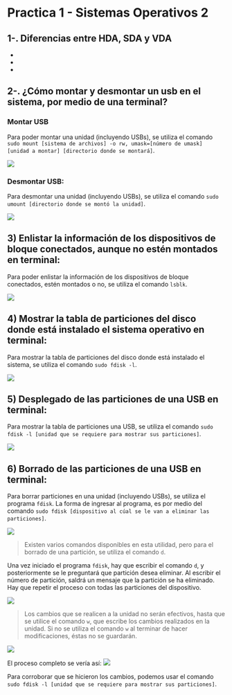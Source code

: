 # Practica 1 - Sistemas Operativos 2
## 1-. Diferencias entre HDA, SDA y VDA 
-
-
-

## 2-. ¿Cómo montar y desmontar un usb en el sistema, por medio de una terminal?

### Montar USB
Para poder montar una unidad (incluyendo USBs), se utiliza el comando `sudo mount [sistema de archivos] -o rw, umask=[número de umask] [unidad a montar] [directorio donde se montará]`.

![](https://github.com/TavSc/Practica-1-SO2/blob/f77772108087a117998155f009da29329805eb7e/Im%C3%A1genes/2.1.png)

### Desmontar USB:
Para desmontar una unidad (incluyendo USBs), se utiliza el comando `sudo umount [directorio donde se montó la unidad]`.

![](https://github.com/TavSc/Practica-1-SO2/blob/b73b54d9e72c1003cae89fc6ae503e9e2d59fa54/Im%C3%A1genes/2.2.png)

## 3) Enlistar la información de los dispositivos de bloque conectados, aunque no estén montados en terminal:
Para poder enlistar la información de los dispositivos de bloque conectados, estén montados o no, se utiliza el comando `lsblk`.

![](https://github.com/TavSc/Practica-1-SO2/blob/48ca4597342f4594b9f27be124d768f259120b57/Im%C3%A1genes/3.png)

## 4) Mostrar la tabla de particiones del disco donde está instalado el sistema operativo en terminal:
Para mostrar la tabla de particiones del disco donde está instalado el sistema, se utiliza el comando `sudo fdisk -l`.

![](https://github.com/TavSc/Practica-1-SO2/blob/03c6b74fe8a28ec4d0136d6d74934091021f4072/Im%C3%A1genes/4.3.png)

## 5) Desplegado de las particiones de una USB en terminal:
Para mostrar la tabla de particiones una USB, se utiliza el comando `sudo fdisk -l [unidad que se requiere para mostrar sus particiones]`.

![](https://github.com/TavSc/Practica-1-SO2/blob/12b694d981cfa8ba7ddb377cf5670bac8290f16d/Im%C3%A1genes/5.png)

## 6) Borrado de las particiones de una USB en terminal:
Para borrar particiones en una unidad (incluyendo USBs), se utiliza el programa `fdisk`. La forma de ingresar al programa, es por medio del comando `sudo fdisk [dispositivo al cúal se le van a eliminar las particiones]`. 

![](https://github.com/TavSc/Practica-1-SO2/blob/71693ad58f2ce51aaf9f1510ce0caf5a918c564f/Im%C3%A1genes/6.3.png)

>Existen varios comandos disponibles en esta utilidad, pero para el borrado de una partición, se utiliza el comando `d`.

Una vez iniciado el programa `fdisk`, hay que escribir el comando `d`, y posteriormente se le preguntará que partición desea eliminar. Al escribir el número de partición, saldrá un mensaje que la partición se ha eliminado. Hay que repetir el proceso con todas las particiones del dispositivo.

![](https://github.com/TavSc/Practica-1-SO2/blob/71693ad58f2ce51aaf9f1510ce0caf5a918c564f/Im%C3%A1genes/6.4.png)

>Los cambios que se realicen a la unidad no serán efectivos, hasta que se utilice el comando `w`, que escribe los cambios realizados en la unidad. Si no se utiliza el comando `w` al terminar de hacer modificaciones, éstas no se guardarán.

![](https://github.com/TavSc/Practica-1-SO2/blob/71693ad58f2ce51aaf9f1510ce0caf5a918c564f/Im%C3%A1genes/6.5.png)

El proceso completo se vería así:
![](https://github.com/TavSc/Practica-1-SO2/blob/71693ad58f2ce51aaf9f1510ce0caf5a918c564f/Im%C3%A1genes/6.1.png)

Para corroborar que se hicieron los cambios, podemos usar el comando `sudo fdisk -l [unidad que se requiere para mostrar sus particiones]`.

